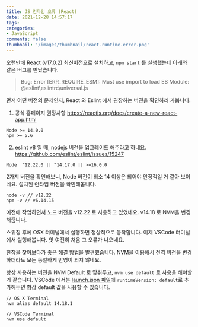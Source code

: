 ```yaml
---
title: JS 런타임 오류 (React)
date: 2021-12-28 14:57:17
tags:
categories:
- JavaScript
comments: false
thumbnail: '/images/thumbnail/react-runtime-error.png'
---
```


오랜만에 React (v17.0.2) 최신버전으로 설치하고, `npm start` 를 실행했는데 아래와 같은 버그를 만났습니다.

 > Bug: Error [ERR_REQUIRE_ESM]: Must use import to load ES Module: @eslint\eslintrc\universal.js

먼저 어떤 버전의 문제인지, React 와 Eslint 에서 권장하는 버전을 확인하러 가봅니다. 

1. 공식 홈페이지 권장사항 
https://reactjs.org/docs/create-a-new-react-app.html

```
Node >= 14.0.0 
npm >= 5.6 
```

2. eslint v8 일 때, nodejs 버전을 업그레이드 해주라고 하네요.  
https://github.com/eslint/eslint/issues/15247

```
Node  ^12.22.0 || ^14.17.0 || >=16.0.0
```

2가지 버전을 확인해보니, Node 버전이 최소 14 이상은 되어야 안정적일 거 같아 보이네요. 
설치된 런타임 버전을 확인해봅니다. 
```
node -v // v12.22
npm -v // v6.14.15
```
예전에 작업하면서 노드 버전을 v12.22 로 사용하고 있었네요. v14.18 로 NVM을 변경해줍니다.

스위칭 후에 OSX 터미널에서 실행하면 정상적으로 동작합니다. 이제 VSCode 터미널에서 실행해봅니다. 
앗 여전히 처음 그 오류가 나오네요. 

한참을 찾아보다가 좋은 [해결 방법](https://stackoverflow.com/questions/44700432/visual-studio-code-to-use-node-version-specified-by-nvm)을 발견했습니다.
NVM을 이용해서 전역 버전을 변경하더라도 모든 동일하게 반영이 되지 않네요.

항상 사용하는 버전을 NVM Default 로 맞춰두고, `nvm use default` 로 사용을 해야할 거 같습니다.
VSCode 에서는 [launch.json 파일](https://code.visualstudio.com/docs/editor/debugging#_run-view)에 `runtimeVersion: default`로 추가해두면 항상 default 값을 사용할 수 있습니다. 

```
// OS X Terminal
nvm alias default 14.18.1

// VSCode Terminal 
nvm use default
```